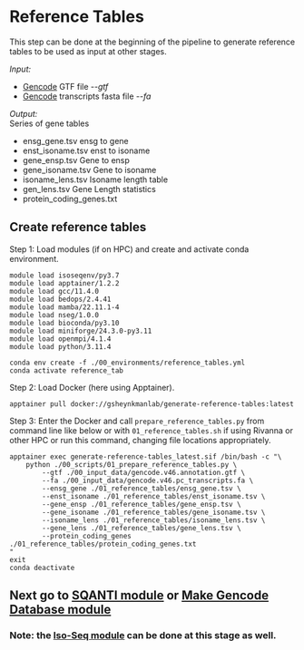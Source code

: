 # Reference Tables
This step can be done at the beginning of the pipeline to generate reference tables to be used as input at other stages. <br />

_Input:_ <br />
- [Gencode](https://www.gencodegenes.org/) GTF file _--gtf_
- [Gencode](https://www.gencodegenes.org/) transcripts fasta file _--fa_

_Output:_ <br />
Series of gene tables
  - ensg_gene.tsv	ensg to gene 
  - enst_isoname.tsv	enst to isoname 
  - gene_ensp.tsv	Gene to ensp 
  - gene_isoname.tsv	Gene to isoname 
  - isoname_lens.tsv	Isoname length table 
  - gen_lens.tsv	Gene Length statistics
  - protein_coding_genes.txt 

## Create reference tables
Step 1: Load modules (if on HPC) and create and activate conda environment. <br />
```
module load isoseqenv/py3.7
module load apptainer/1.2.2
module load gcc/11.4.0
module load bedops/2.4.41
module load mamba/22.11.1-4
module load nseg/1.0.0
module load bioconda/py3.10
module load miniforge/24.3.0-py3.11
module load openmpi/4.1.4
module load python/3.11.4

conda env create -f ./00_environments/reference_tables.yml
conda activate reference_tab
```
Step 2: Load Docker (here using Apptainer). <br />
```
apptainer pull docker://gsheynkmanlab/generate-reference-tables:latest
```
Step 3: Enter the Docker and call `prepare_reference_tables.py` from command line like below or with `01_reference_tables.sh` if using Rivanna or other HPC or run this command, changing file locations appropriately. <br />
```
apptainer exec generate-reference-tables_latest.sif /bin/bash -c "\
    python ./00_scripts/01_prepare_reference_tables.py \
        --gtf ./00_input_data/gencode.v46.annotation.gtf \
        --fa ./00_input_data/gencode.v46.pc_transcripts.fa \
        --ensg_gene ./01_reference_tables/ensg_gene.tsv \
        --enst_isoname ./01_reference_tables/enst_isoname.tsv \
        --gene_ensp ./01_reference_tables/gene_ensp.tsv \
        --gene_isoname ./01_reference_tables/gene_isoname.tsv \
        --isoname_lens ./01_reference_tables/isoname_lens.tsv \
        --gene_lens ./01_reference_tables/gene_lens.tsv \
        --protein_coding_genes ./01_reference_tables/protein_coding_genes.txt
"
exit
conda deactivate
```

## Next go to [SQANTI module](https://github.com/efwatts/LRP_Troubleshooting/tree/main/02_SQANTI) or [Make Gencode Database module](https://github.com/efwatts/LRP_Troubleshooting/tree/main/02_make_gencode_database)
### Note: the [Iso-Seq module](https://github.com/efwatts/LRP_Troubleshooting/tree/main/01_Iso-Seq) can be done at this stage as well. 

